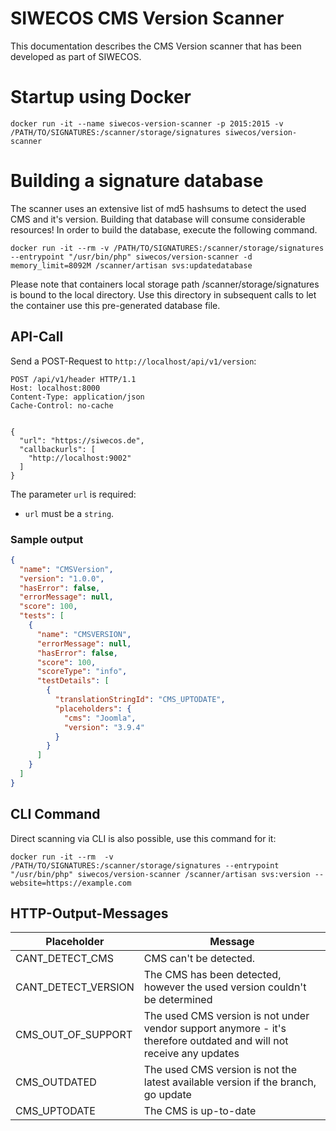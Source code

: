 # SIWECOS CMS Version Scanner

This documentation describes the CMS Version scanner that has been developed as part of SIWECOS.

# Startup using Docker

`docker run -it --name siwecos-version-scanner -p 2015:2015 -v /PATH/TO/SIGNATURES:/scanner/storage/signatures siwecos/version-scanner`

# Building a signature database

The scanner uses an extensive list of md5 hashsums to detect the used CMS and it's version. Building that database will consume considerable resources!
In order to build the database, execute the following command.

`docker run -it --rm -v /PATH/TO/SIGNATURES:/scanner/storage/signatures --entrypoint "/usr/bin/php" siwecos/version-scanner -d memory_limit=8092M /scanner/artisan svs:updatedatabase`

Please note that containers local storage path /scanner/storage/signatures is bound to the local directory. Use this directory in subsequent calls to let the container use this pre-generated database file.

## API-Call

Send a POST-Request to `http://localhost/api/v1/version`:

```
POST /api/v1/header HTTP/1.1
Host: localhost:8000
Content-Type: application/json
Cache-Control: no-cache


{
  "url": "https://siwecos.de",
  "callbackurls": [
    "http://localhost:9002"
  ]
}
```

The parameter `url` is required:

- `url` must be a `string`.

### Sample output

```json
{
  "name": "CMSVersion",
  "version": "1.0.0",
  "hasError": false,
  "errorMessage": null,
  "score": 100,
  "tests": [
    {
      "name": "CMSVERSION",
      "errorMessage": null,
      "hasError": false,
      "score": 100,
      "scoreType": "info",
      "testDetails": [
        {
          "translationStringId": "CMS_UPTODATE",
          "placeholders": {
            "cms": "Joomla",
            "version": "3.9.4"
          }
        }
      ]
    }
  ]
}
```
## CLI Command

Direct scanning via CLI is also possible, use this command for it:

`docker run -it --rm  -v /PATH/TO/SIGNATURES:/scanner/storage/signatures --entrypoint "/usr/bin/php" siwecos/version-scanner /scanner/artisan svs:version --website=https://example.com`

## HTTP-Output-Messages

| Placeholder         | Message                                                                                                             |
| ------------------- | ------------------------------------------------------------------------------------------------------------------- |
| CANT_DETECT_CMS     | CMS can't be detected.                                                                                              |
| CANT_DETECT_VERSION | The CMS has been detected, however the used version couldn't be determined                                          |
| CMS_OUT_OF_SUPPORT  | The used CMS version is not under vendor support anymore - it's therefore outdated and will not receive any updates |
| CMS_OUTDATED        | The used CMS version is not the latest available version if the branch, go update                                   |
| CMS_UPTODATE        | The CMS is up-to-date                                                                                               |
